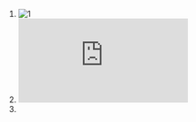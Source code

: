 1. ![1](http://latex.codecogs.com/gif.latex?f(x)=\begin{cases}5&x=0\\f(x-1)&plus;3&x\geq1\end{cases})
1. ![2](http://latex.codecogs.com/gif.latex?f%28x%29%3D%5Cbegin%7Bcases%7D0%26x%3D0%5C%5C1%26x%3D1%5Cvee%20x%3D2%5C%5Cfib%28x-1%29&plus;fib%28x-2%29%26x%5Cgeq3%5Cend%7Bcases%7D)
1.
